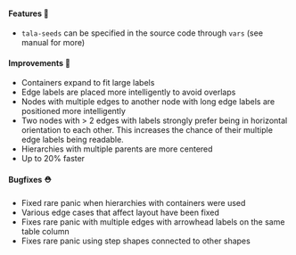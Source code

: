#### Features 🚀

- `tala-seeds` can be specified in the source code through `vars` (see manual for more)

#### Improvements 🧹

- Containers expand to fit large labels
- Edge labels are placed more intelligently to avoid overlaps
- Nodes with multiple edges to another node with long edge labels are positioned more intelligently
- Two nodes with > 2 edges with labels strongly prefer being in horizontal orientation to each other. This increases the chance of their multiple edge labels being readable.
- Hierarchies with multiple parents are more centered
- Up to 20% faster

#### Bugfixes ⛑️

- Fixed rare panic when hierarchies with containers were used
- Various edge cases that affect layout have been fixed
- Fixes rare panic with multiple edges with arrowhead labels on the same table column
- Fixes rare panic using step shapes connected to other shapes
